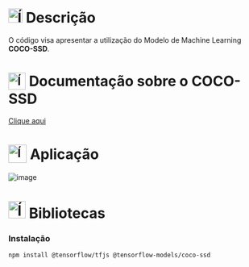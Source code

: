 # <img src="https://github.com/user-attachments/assets/caabfdf0-0f9e-44a3-8200-c6579fe87887" alt="Ícone de descrição" width="28"> Descrição
O código visa apresentar a utilização do Modelo de Machine Learning **COCO-SSD**.

# <sub><img src="https://github.com/user-attachments/assets/45b357f3-5271-4711-8128-43e102e5bf6c" alt="Ícone de documento" width="34"></sub> Documentação sobre o COCO-SSD
[Clique aqui](https://github.com/tensorflow/tfjs-models/tree/master/coco-ssd)

# <sub><img src="https://img.icons8.com/?size=100&id=n3QRpDA7KZ7P&format=png&color=000000" alt="Ícone do TensorFlow" width="36"></sub> Aplicação
![image](https://github.com/user-attachments/assets/e5ec0523-83e9-4f6e-ba1c-87f17885c3cd)

#  <img src="https://img.icons8.com/?size=100&id=kPS7m4HWjQjR&format=png&color=000000" alt="Ícone dos livros" width="34"> Bibliotecas
### Instalação
```
npm install @tensorflow/tfjs @tensorflow-models/coco-ssd
```
